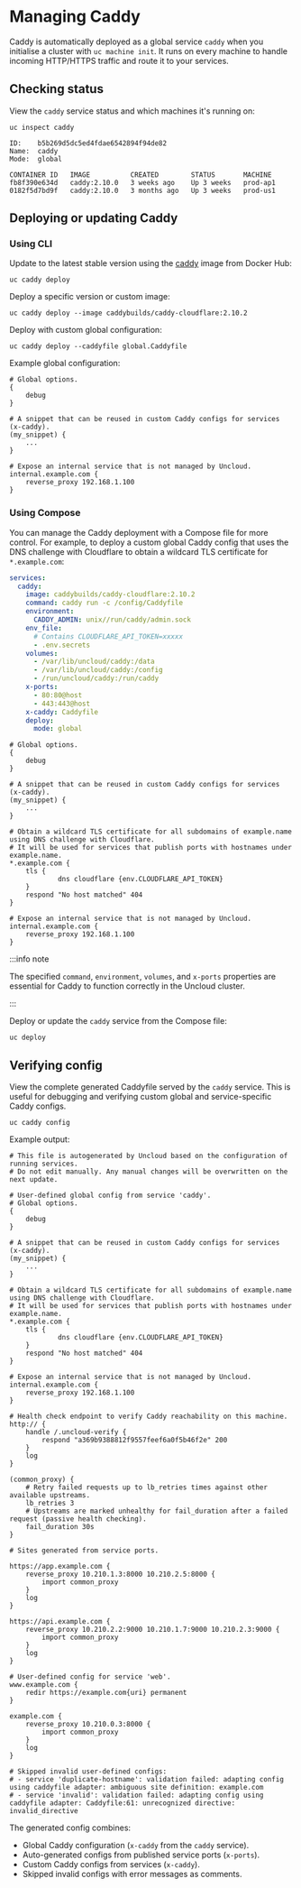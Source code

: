 # Managing Caddy

Caddy is automatically deployed as a global service `caddy` when you initialise a cluster with `uc machine init`. It
runs on every machine to handle incoming HTTP/HTTPS traffic and route it to your services.

## Checking status

View the `caddy` service status and which machines it's running on:

```shell
uc inspect caddy
```

```
ID:    b5b269d5dc5ed4fdae6542894f94de82
Name:  caddy
Mode:  global

CONTAINER ID   IMAGE          CREATED        STATUS       MACHINE
fb8f390e634d   caddy:2.10.0   3 weeks ago    Up 3 weeks   prod-ap1
0182f5d7bd9f   caddy:2.10.0   3 months ago   Up 3 weeks   prod-us1
```

## Deploying or updating Caddy

### Using CLI

Update to the latest stable version using the [caddy](https://hub.docker.com/_/caddy) image from Docker Hub:

```shell
uc caddy deploy
```

Deploy a specific version or custom image:

```shell
uc caddy deploy --image caddybuilds/caddy-cloudflare:2.10.2
```

Deploy with custom global configuration:

```shell
uc caddy deploy --caddyfile global.Caddyfile
```

Example global configuration:

```caddyfile title=global.Caddyfile
# Global options.
{
    debug
}

# A snippet that can be reused in custom Caddy configs for services (x-caddy).
(my_snippet) {
    ...
}

# Expose an internal service that is not managed by Uncloud.
internal.example.com {
    reverse_proxy 192.168.1.100
}
```

### Using Compose

You can manage the Caddy deployment with a Compose file for more control. For example, to deploy a custom global Caddy
config that uses the DNS challenge with Cloudflare to obtain a wildcard TLS certificate for `*.example.com`:

<Tabs>
<TabItem value="compose.yaml">

```yaml
services:
  caddy:
    image: caddybuilds/caddy-cloudflare:2.10.2
    command: caddy run -c /config/Caddyfile
    environment:
      CADDY_ADMIN: unix//run/caddy/admin.sock
    env_file:
      # Contains CLOUDFLARE_API_TOKEN=xxxxx
      - .env.secrets
    volumes:
      - /var/lib/uncloud/caddy:/data
      - /var/lib/uncloud/caddy:/config
      - /run/uncloud/caddy:/run/caddy
    x-ports:
      - 80:80@host
      - 443:443@host
    x-caddy: Caddyfile
    deploy:
      mode: global
```

</TabItem>
<TabItem value="Caddyfile">

```caddyfile
# Global options.
{
    debug
}

# A snippet that can be reused in custom Caddy configs for services (x-caddy).
(my_snippet) {
    ...
}

# Obtain a wildcard TLS certificate for all subdomains of example.name using DNS challenge with Cloudflare.
# It will be used for services that publish ports with hostnames under example.name.
*.example.com {
    tls {
            dns cloudflare {env.CLOUDFLARE_API_TOKEN}
    }
    respond "No host matched" 404
}

# Expose an internal service that is not managed by Uncloud.
internal.example.com {
    reverse_proxy 192.168.1.100
}
```

</TabItem>
</Tabs>

:::info note

The specified `command`, `environment`, `volumes`, and `x-ports` properties are essential for Caddy to function
correctly in the Uncloud cluster.

:::

Deploy or update the `caddy` service from the Compose file:

```shell
uc deploy
```

## Verifying config

View the complete generated Caddyfile served by the `caddy` service. This is useful for debugging and verifying
custom global and service-specific Caddy configs.

```shell
uc caddy config
```

Example output:

```caddyfile
# This file is autogenerated by Uncloud based on the configuration of running services.
# Do not edit manually. Any manual changes will be overwritten on the next update.

# User-defined global config from service 'caddy'.
# Global options.
{
    debug
}

# A snippet that can be reused in custom Caddy configs for services (x-caddy).
(my_snippet) {
    ...
}

# Obtain a wildcard TLS certificate for all subdomains of example.name using DNS challenge with Cloudflare.
# It will be used for services that publish ports with hostnames under example.name.
*.example.com {
    tls {
            dns cloudflare {env.CLOUDFLARE_API_TOKEN}
    }
    respond "No host matched" 404
}

# Expose an internal service that is not managed by Uncloud.
internal.example.com {
    reverse_proxy 192.168.1.100
}

# Health check endpoint to verify Caddy reachability on this machine.
http:// {
	handle /.uncloud-verify {
		respond "a369b9388812f9557feef6a0f5b46f2e" 200
	}
	log
}

(common_proxy) {
	# Retry failed requests up to lb_retries times against other available upstreams.
	lb_retries 3
	# Upstreams are marked unhealthy for fail_duration after a failed request (passive health checking).
	fail_duration 30s
}

# Sites generated from service ports.

https://app.example.com {
	reverse_proxy 10.210.1.3:8000 10.210.2.5:8000 {
		import common_proxy
	}
	log
}

https://api.example.com {
	reverse_proxy 10.210.2.2:9000 10.210.1.7:9000 10.210.2.3:9000 {
		import common_proxy
	}
	log
}

# User-defined config for service 'web'.
www.example.com {
    redir https://example.com{uri} permanent
}

example.com {
    reverse_proxy 10.210.0.3:8000 {
        import common_proxy
    }
    log
}

# Skipped invalid user-defined configs:
# - service 'duplicate-hostname': validation failed: adapting config using caddyfile adapter: ambiguous site definition: example.com
# - service 'invalid': validation failed: adapting config using caddyfile adapter: Caddyfile:61: unrecognized directive: invalid_directive
```

The generated config combines:

- Global Caddy configuration (`x-caddy` from the `caddy` service).
- Auto-generated configs from published service ports (`x-ports`).
- Custom Caddy configs from services (`x-caddy`).
- Skipped invalid configs with error messages as comments.
